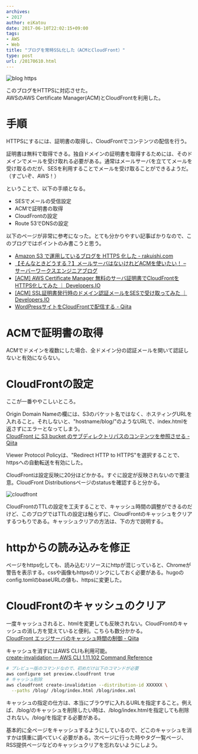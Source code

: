 ```yaml
---
archives:
- 2017
author: eiKatou
date: 2017-06-10T22:02:15+09:00
tags:
- AWS
- Web
title: "ブログを常時SSL化した（ACMとCloudFront）"
type: post
url: /20170610.html
---
```


![blog https](/uploads/2017/06/blog_https1.png)

このブログをHTTPSに対応させた。  
AWSのAWS Certificate Manager(ACM)とCloudFrontを利用した。

<!--more-->

# 手順
HTTPSにするには、証明書の取得し、CloudFrontでコンテンツの配信を行う。

証明書は無料で取得できる。独自ドメインの証明書を取得するためには、そのドメインでメールを受け取れる必要がある。通常はメールサーバを立ててメールを受け取るのだが、SESを利用することでメールを受け取ることができるようだ。（すごいぞ、AWS！）

ということで、以下の手順となる。

+ SESでメールの受信設定
+ ACMで証明書の取得
+ CloudFrontの設定
+ Route 53でDNSの設定

以下のページが非常に参考になった。とても分かりやすい記事ばかりなので、このブログではポイントのみ書こうと思う。

- [Amazon S3 で運用しているブログを HTTPS 化した - rakuishi.com](https://rakuishi.com/archives/amazon-s3-cloudfront-acm/)
- [【そんなときどうする？】メールサーバはないけれどACMを使いたい！ – サーバーワークスエンジニアブログ](http://blog.serverworks.co.jp/tech/2016/06/30/acm-auth-method/)
- [[ACM] AWS Certificate Manager 無料のサーバ証明書でCloudFrontをHTTPS化してみた ｜ Developers.IO](http://dev.classmethod.jp/cloud/aws/acm-cloudfront-ssl/)
- [[ACM] SSL証明書発行時のドメイン認証メールをSESで受け取ってみた ｜ Developers.IO](http://dev.classmethod.jp/cloud/aws/acm-verifydomain-ses/)
- [WordPressサイトをCloudFrontで配信する - Qiita](http://qiita.com/Ichiro_Tsuji/items/38592e737257cb45ca13)

# ACMで証明書の取得
ACMでドメインを複数にした場合、全ドメイン分の認証メールを開いて認証しないと有効にならない。

# CloudFrontの設定
ここが一番ややこしいところ。

Origin Domain Nameの欄には、S3のバケット名ではなく、ホスティングURLを入れること。それしないと、"hostname/blog/"のようなURLで、index.htmlを返さずにエラーとなってしまう。  
[CloudFront に S3 bucket のサブディレクトリパスのコンテンツを参照させる - Qiita](http://qiita.com/naoiwata/items/3c6626cbeacbb44d4aa8)

Viewer Protocol Policyは、"Redirect HTTP to HTTPS"を選択することで、httpsへの自動転送を有効にした。

CloudFrontは設定反映に20分ほどかかる。すぐに設定が反映されないので要注意。CloudFront Distributionsページのstatusを確認すると分かる。

![cloudfront](/uploads/2017/06/blog_https2.png)

CloudFrontのTTLの設定を工夫することで、キャッシュ時間の調整ができるのだけど、このブログではTTLの設定は触らずに、CloudFrontのキャッシュをクリアするつもりである。キャッシュクリアの方法は、下の方で説明する。

# httpからの読み込みを修正
ページをhttps化しても、読み込むリソースにhttpが混じっていると、Chromeが警告を表示する。cssや画像もhttpsのリンクにしておく必要がある。hugoのconfig.tomlのbaseURLの値も、httpsに変更した。

# CloudFrontのキャッシュのクリア
一度キャッシュされると、htmlを変更しても反映されない。CloudFrontのキャッシュの消し方を覚えていると便利。こちらも数分かかる。  
[CloudFront エッジサーバのキャッシュ時間の制御 - Qiita](http://qiita.com/naoiwata/items/13a208ab02ad998ffab4)  

キャッシュを消すにはAWS CLIも利用可能。  
[create-invalidation — AWS CLI 1.11.102 Command Reference](http://docs.aws.amazon.com/cli/latest/reference/cloudfront/create-invalidation.html)

```bash
# プレビュー版のコマンドなので、初めだけ以下のコマンドが必要
aws configure set preview.cloudfront true
# キャッシュ削除
aws cloudfront create-invalidation --distribution-id XXXXXX \
  --paths /blog/ /blog/index.html /blog/index.xml 
```

キャッシュの指定の仕方は、本当にブラウザに入れるURLを指定すること。例えば、/blog/のキャッシュを削除したい時は、/blog/index.htmlを指定しても削除されない。/blog/を指定する必要がある。

基本的に全ページをキャッシュするようにしているので、どこのキャッシュを消すかは慎重に調べていく必要がある。次ページに行った時やタグ一覧ページ、RSS提供ページなどのキャッシュクリアを忘れないようにしよう。
